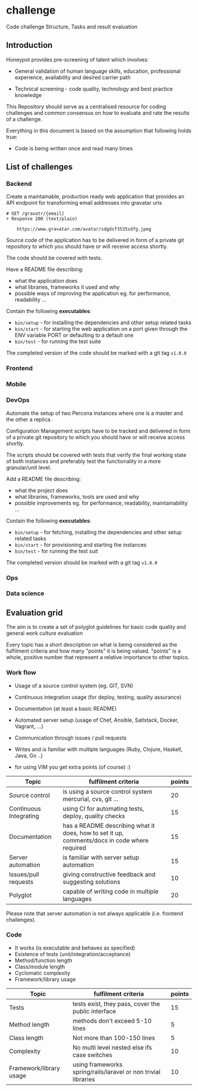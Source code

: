 # challenge
Code challenge Structure, Tasks and result evaluation

## Introduction

Honeypot provides pre-screening of talent which involves:

  * General validation of human language skills, education,
professional experience, availability and desired carrier path

  * Technical screening - code quality, technology and best practice
knowledge

This Repository should serve as a centralised resource for coding
challenges and common consensus on how to evaluate and rate the
results of a challenge.

Everything in this document is based on the assumption
that following holds true:

  * Code is being written once and read many times

## List of challenges

### Backend

Create a maintainable, production ready web application
that provides an API endpoint for transforming email addresses
into gravatar uris

```
# GET /gravatr/{email}
+ Response 200 (text/plain)

    https://www.gravatar.com/avatar/sdgdsf3535sdfg.jpeg
```

Source code of the application has to be delivered in form of
a private git repository to which you should have or will receive
access shortly.

The code should be covered with tests.

Have a README file describing:
* what the application does
* what libraries, frameworks it used and why
* possible ways of improving the application eg. for performance, readability ...

Contain the following **executables**:
* `bin/setup` - for installing the dependencies and other setup
  related tasks
* `bin/start` - for starting the web application on a port given
  through the ENV variable PORT or defaulting to a default one
* `bin/test` - for running the test suite

The completed version of the code should be marked with a git tag `v1.0.0`


### Frontend

### Mobile

### DevOps

Automate the setup of two Percona instances where one is a master
and the other a replica.

Configuration Management scripts have to be tracked and delivered in form
of a private git repository to which you should have or will receive
access shortly.

The scripts should be covered with tests that verify the final working state
of both instances and preferably test the functionality in a more granular/unit level.

Add a README file describing:
* what the project does
* what libraries, frameworks, tools are used and why
* possible improvements eg. for performance, readability, maintainability ...

Contain the following **executables**:
* `bin/setup` - for fetching, installing the dependencies and other setup
  related tasks
* `bin/start` - for provisioning and starting the instances
* `bin/test` - for running the test suit

The completed version should be marked with a git tag `v1.0.0`


### Ops

### Data science

## Evaluation grid

The aim is to create a set of polyglot guidelines for basic code
quality and general work culture evaluation

Every topic has a short description on what is being considered as
the fulfilment criteria and how many "points" it is being valued.
"points" is a whole, positive number that represent a relative importance
to other topics.

### Work flow

* Usage of a source control system (eg. GIT, SVN)
* Continuous integration usage (for deploy, testing, quality assurance)
* Documentation (at least a basic README)
* Automated server setup (usage of Chef, Ansible, Saltstack, Docker, Vagrant, ...)
* Communication through issues / pull requests
* Writes and is familiar with multiple languages (Ruby, Clojure, Haskell, Java, Go ..)

* for using VIM you get extra points (of course) :)

Topic | fulfilment criteria | points
--- | --- | ---
Source control | is using a source control system mercurial, cvs, git ... | 20
Continuous Integrating | using CI for automating tests, deploy, quality checks | 15
Documentation | has a README describing what it does, how to set it up, comments/docs in code where required | 15
Server automation | is familiar with server setup automation | 15
Issues/pull requests | giving constructive feedback and suggesting solutions | 10
Polyglot | capable of writing code in multiple languages | 20


Please note that server automation is not always applicable (i.e. frontend challenges).

### Code

* It works (is executable and behaves as specified)
* Existence of tests (unit/integration/acceptance)
* Method/function length
* Class/module length
* Cyclomatic complexity
* Framework/library usage

Topic | fulfilment criteria | points
--- | --- | ---
Tests | tests exist, they pass, cover the public interface | 15
Method length | methods don't exceed 5-10 lines | 5
Class length | Not more than 100-150 lines | 5
Complexity | No multi level nested else ifs case switches | 10
Framework/library usage | using frameworks spring/rails/laravel or non trivial libraries | 10
